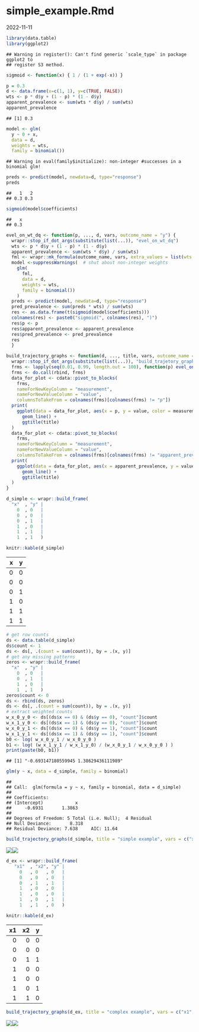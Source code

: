 simple_example.Rmd
================
2022-11-11

``` r
library(data.table)
library(ggplot2)
```

    ## Warning in register(): Can't find generic `scale_type` in package ggplot2 to
    ## register S3 method.

``` r
sigmoid <- function(x) { 1 / (1 + exp(-x)) }
```

``` r
p = 0.3
d <- data.frame(x=c(1, 1), y=c(TRUE, FALSE))
wts <- p * d$y + (1 - p) * (1 - d$y)
apparent_prevalence <- sum(wts * d$y) / sum(wts)
apparent_prevalence
```

    ## [1] 0.3

``` r
model <- glm(
  y ~ 0 + x,
  data = d,
  weights = wts,
  family = binomial())
```

    ## Warning in eval(family$initialize): non-integer #successes in a binomial glm!

``` r
preds <- predict(model, newdata=d, type="response")
preds
```

    ##   1   2 
    ## 0.3 0.3

``` r
sigmoid(model$coefficients)
```

    ##   x 
    ## 0.3

``` r
evel_on_wt_dq <- function(p, ..., d, vars, outcome_name = "y") {
  wrapr::stop_if_dot_args(substitute(list(...)), "evel_on_wt_dq")
  wts <- p * d$y + (1 - p) * (1 - d$y)
  apparent_prevalence <- sum(wts * d$y) / sum(wts)
  fml <- wrapr::mk_formula(outcome_name, vars, extra_values = list(wts = wts))
  model <-suppressWarnings(  # shut about non-integer weights
    glm(
      fml,
      data = d,
      weights = wts,
      family = binomial())
    )
  preds <- predict(model, newdata=d, type="response")
  pred_prevalence <- sum(preds * wts) / sum(wts)
  res <- as.data.frame(t(sigmoid(model$coefficients)))
  colnames(res) <- paste0("sigmoid(", colnames(res), ")")
  res$p <- p
  res$apparent_prevalence <- apparent_prevalence
  res$pred_prevalence <- pred_prevalence
  res
  }
```

``` r
build_trajectory_graphs <- function(d, ..., title, vars, outcome_name = "y") {
  wrapr::stop_if_dot_args(substitute(list(...)), "build_trajetory_graphs")
  frms <- lapply(seq(0.01, 0.99, length.out = 100), function(p) evel_on_wt_dq(p, d = d, vars = vars, outcome_name = outcome_name))
  frms <- do.call(rbind, frms)
  data_for_plot <- cdata::pivot_to_blocks(
    frms, 
    nameForNewKeyColumn = "measurement", 
    nameForNewValueColumn = "value", 
    columnsToTakeFrom = colnames(frms)[colnames(frms) != "p"])
  print(
    ggplot(data = data_for_plot, aes(x = p, y = value, color = measurement)) + 
      geom_line() +
      ggtitle(title)
  )
  data_for_plot <- cdata::pivot_to_blocks(
    frms, 
    nameForNewKeyColumn = "measurement", 
    nameForNewValueColumn = "value", 
    columnsToTakeFrom = colnames(frms)[colnames(frms) != "apparent_prevalence"])
  print(
    ggplot(data = data_for_plot, aes(x = apparent_prevalence, y = value, color = measurement)) + 
      geom_line() +
      ggtitle(title)
  )
}
```

``` r
d_simple <- wrapr::build_frame(
  "x"  , "y" |
    0  , 0   |
    0  , 0   |
    0  , 1   |
    1  , 0   |
    1  , 1   |
    1  , 1   )

knitr::kable(d_simple)
```

|   x |   y |
|----:|----:|
|   0 |   0 |
|   0 |   0 |
|   0 |   1 |
|   1 |   0 |
|   1 |   1 |
|   1 |   1 |

``` r
# get row counts
ds <- data.table(d_simple)
ds$count <- 1
ds <- ds[, .(count = sum(count)), by = .(x, y)]
# get any missing patterns
zeros <- wrapr::build_frame(
  "x"  , "y" |
    0  , 0   |
    0  , 1   |
    1  , 0   |
    1  , 1   )
zeros$count <- 0
ds <- rbind(ds, zeros)
ds <- ds[, .(count = sum(count)), by = .(x, y)]
# extract weighted counts
w_x_0_y_0 <- ds[(ds$x == 0) & (ds$y == 0), "count"]$count
w_x_1_y_0 <- ds[(ds$x == 1) & (ds$y == 0), "count"]$count
w_x_0_y_1 <- ds[(ds$x == 0) & (ds$y == 1), "count"]$count
w_x_1_y_1 <- ds[(ds$x == 1) & (ds$y == 1), "count"]$count
b0 <- log( w_x_0_y_1 / w_x_0_y_0 )
b1 <- log( (w_x_1_y_1 / w_x_1_y_0) / (w_x_0_y_1 / w_x_0_y_0 ) )
print(paste(b0, b1))
```

    ## [1] "-0.693147180559945 1.38629436111989"

``` r
glm(y ~ x, data = d_simple, family = binomial)
```

    ## 
    ## Call:  glm(formula = y ~ x, family = binomial, data = d_simple)
    ## 
    ## Coefficients:
    ## (Intercept)            x  
    ##     -0.6931       1.3863  
    ## 
    ## Degrees of Freedom: 5 Total (i.e. Null);  4 Residual
    ## Null Deviance:       8.318 
    ## Residual Deviance: 7.638     AIC: 11.64

``` r
build_trajectory_graphs(d_simple, title = "simple example", vars = c("x"))
```

![](simple_example_files/figure-gfm/unnamed-chunk-11-1.png)<!-- -->![](simple_example_files/figure-gfm/unnamed-chunk-11-2.png)<!-- -->

``` r
d_ex <- wrapr::build_frame(
   "x1"  , "x2", "y" |
     0   , 0   , 0   |
     0   , 0   , 0   |
     0   , 1   , 1   |
     1   , 0   , 0   |
     1   , 0   , 0   |
     1   , 0   , 1   |
     1   , 1   , 0   )

knitr::kable(d_ex)
```

|  x1 |  x2 |   y |
|----:|----:|----:|
|   0 |   0 |   0 |
|   0 |   0 |   0 |
|   0 |   1 |   1 |
|   1 |   0 |   0 |
|   1 |   0 |   0 |
|   1 |   0 |   1 |
|   1 |   1 |   0 |

``` r
build_trajectory_graphs(d_ex, title = "complex example", vars = c("x1", "x2"))
```

![](simple_example_files/figure-gfm/unnamed-chunk-13-1.png)<!-- -->![](simple_example_files/figure-gfm/unnamed-chunk-13-2.png)<!-- -->
